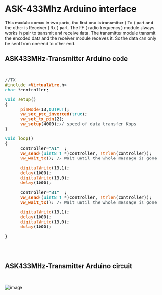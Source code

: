  #     ASK-433Mhz Arduino interface

This module comes in two parts, the first one is transmitter ( Tx ) part and the other is Receiver ( Rx ) part. 
The RF ( radio frequency ) module always works in pair to transmit and receive data. The transmitter module 
transmit the encoded data and the receiver module receives it. So the data can only be sent from one end to other end. 


## ASK433MHz-Transmitter Arduino code

<br>

<pre>
<font color="#434f54">&#47;&#47;TX </font>
<font color="#5e6d03">#include</font> <font color="#434f54">&lt;</font><b><font color="#d35400">VirtualWire</font></b><font color="#434f54">.</font><font color="#000000">h</font><font color="#434f54">&gt;</font>
<font color="#00979c">char</font> <font color="#434f54">*</font><font color="#000000">controller</font><font color="#000000">;</font>

<font color="#00979c">void</font> <font color="#5e6d03">setup</font><font color="#000000">(</font><font color="#000000">)</font> 
<font color="#000000">{</font>
 &nbsp;&nbsp;&nbsp;&nbsp;&nbsp;<font color="#d35400">pinMode</font><font color="#000000">(</font><font color="#000000">13</font><font color="#434f54">,</font><font color="#00979c">OUTPUT</font><font color="#000000">)</font><font color="#000000">;</font>
 &nbsp;&nbsp;&nbsp;&nbsp;&nbsp;<b><font color="#d35400">vw_set_ptt_inverted</font></b><font color="#000000">(</font><font color="#00979c">true</font><font color="#000000">)</font><font color="#000000">;</font> 
 &nbsp;&nbsp;&nbsp;&nbsp;&nbsp;<b><font color="#d35400">vw_set_tx_pin</font></b><font color="#000000">(</font><font color="#000000">2</font><font color="#000000">)</font><font color="#000000">;</font>
 &nbsp;&nbsp;&nbsp;&nbsp;&nbsp;<b><font color="#d35400">vw_setup</font></b><font color="#000000">(</font><font color="#000000">4000</font><font color="#000000">)</font><font color="#000000">;</font><font color="#434f54">&#47;&#47; speed of data transfer Kbps</font>
<font color="#000000">}</font>

<font color="#00979c">void</font> <font color="#5e6d03">loop</font><font color="#000000">(</font><font color="#000000">)</font>
<font color="#000000">{</font>
 &nbsp;&nbsp;&nbsp;&nbsp;&nbsp;<font color="#000000">controller</font><font color="#434f54">=</font><font color="#005c5f">&#34;A1&#34;</font> &nbsp;<font color="#000000">;</font>
 &nbsp;&nbsp;&nbsp;&nbsp;&nbsp;<b><font color="#d35400">vw_send</font></b><font color="#000000">(</font><font color="#000000">(</font><font color="#00979c">uint8_t</font> <font color="#434f54">*</font><font color="#000000">)</font><font color="#000000">controller</font><font color="#434f54">,</font> <font color="#d35400">strlen</font><font color="#000000">(</font><font color="#000000">controller</font><font color="#000000">)</font><font color="#000000">)</font><font color="#000000">;</font>
 &nbsp;&nbsp;&nbsp;&nbsp;&nbsp;<b><font color="#d35400">vw_wait_tx</font></b><font color="#000000">(</font><font color="#000000">)</font><font color="#000000">;</font> <font color="#434f54">&#47;&#47; Wait until the whole message is gone</font>
 &nbsp;&nbsp;&nbsp;&nbsp;&nbsp;
 &nbsp;&nbsp;&nbsp;&nbsp;&nbsp;<font color="#d35400">digitalWrite</font><font color="#000000">(</font><font color="#000000">13</font><font color="#434f54">,</font><font color="#000000">1</font><font color="#000000">)</font><font color="#000000">;</font>
 &nbsp;&nbsp;&nbsp;&nbsp;&nbsp;<font color="#d35400">delay</font><font color="#000000">(</font><font color="#000000">1000</font><font color="#000000">)</font><font color="#000000">;</font>
 &nbsp;&nbsp;&nbsp;&nbsp;&nbsp;<font color="#d35400">digitalWrite</font><font color="#000000">(</font><font color="#000000">13</font><font color="#434f54">,</font><font color="#000000">0</font><font color="#000000">)</font><font color="#000000">;</font>
 &nbsp;&nbsp;&nbsp;&nbsp;&nbsp;<font color="#d35400">delay</font><font color="#000000">(</font><font color="#000000">1000</font><font color="#000000">)</font><font color="#000000">;</font>
 &nbsp;&nbsp;&nbsp;&nbsp;&nbsp;
 &nbsp;&nbsp;&nbsp;&nbsp;&nbsp;<font color="#000000">controller</font><font color="#434f54">=</font><font color="#005c5f">&#34;B1&#34;</font> &nbsp;<font color="#000000">;</font>
 &nbsp;&nbsp;&nbsp;&nbsp;&nbsp;<b><font color="#d35400">vw_send</font></b><font color="#000000">(</font><font color="#000000">(</font><font color="#00979c">uint8_t</font> <font color="#434f54">*</font><font color="#000000">)</font><font color="#000000">controller</font><font color="#434f54">,</font> <font color="#d35400">strlen</font><font color="#000000">(</font><font color="#000000">controller</font><font color="#000000">)</font><font color="#000000">)</font><font color="#000000">;</font>
 &nbsp;&nbsp;&nbsp;&nbsp;&nbsp;<b><font color="#d35400">vw_wait_tx</font></b><font color="#000000">(</font><font color="#000000">)</font><font color="#000000">;</font> <font color="#434f54">&#47;&#47; Wait until the whole message is gone</font>
 &nbsp;&nbsp;&nbsp;&nbsp;&nbsp;
 &nbsp;&nbsp;&nbsp;&nbsp;&nbsp;<font color="#d35400">digitalWrite</font><font color="#000000">(</font><font color="#000000">13</font><font color="#434f54">,</font><font color="#000000">1</font><font color="#000000">)</font><font color="#000000">;</font>
 &nbsp;&nbsp;&nbsp;&nbsp;&nbsp;<font color="#d35400">delay</font><font color="#000000">(</font><font color="#000000">1000</font><font color="#000000">)</font><font color="#000000">;</font>
 &nbsp;&nbsp;&nbsp;&nbsp;&nbsp;<font color="#d35400">digitalWrite</font><font color="#000000">(</font><font color="#000000">13</font><font color="#434f54">,</font><font color="#000000">0</font><font color="#000000">)</font><font color="#000000">;</font>
 &nbsp;&nbsp;&nbsp;&nbsp;&nbsp;<font color="#d35400">delay</font><font color="#000000">(</font><font color="#000000">1000</font><font color="#000000">)</font><font color="#000000">;</font>

<font color="#000000">}</font>

</pre>

<br>

## ASK433MHz-Transmitter Arduino circuit

<br>

![image](https://user-images.githubusercontent.com/109785046/187021879-7092271f-2578-4fab-8d98-1eb61de0138e.png)

<br>


